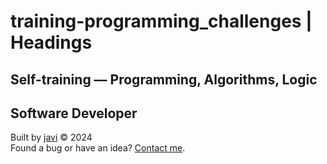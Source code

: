 # training-programming_challenges | Headings
Self-training ― Programming, Algorithms, Logic
---
## Software Developer
Built by [javi](https://github.com/javierandres-dev/) :copyright: 2024  
Found a bug or have an idea? [Contact me](https://www.linkedin.com/in/javierandres-dev/).
